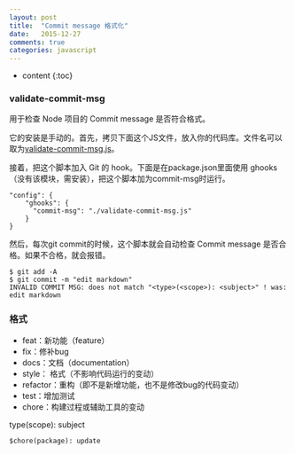 ```yaml
---
layout: post
title:  "Commit message 格式化"
date:   2015-12-27
comments: true
categories: javascript
---
```


* content
{:toc}

### validate-commit-msg 

用于检查 Node 项目的 Commit message 是否符合格式。

它的安装是手动的。首先，拷贝下面这个JS文件，放入你的代码库。文件名可以取为[validate-commit-msg.js](https://github.com/kentcdodds/validate-commit-msg/blob/master/index.js)。

接着，把这个脚本加入 Git 的 hook。下面是在package.json里面使用 ghooks（没有该模块，需安装），把这个脚本加为commit-msg时运行。

	"config": {
		"ghooks": {
		  "commit-msg": "./validate-commit-msg.js"
		}
	}
	
然后，每次git commit的时候，这个脚本就会自动检查 Commit message 是否合格。如果不合格，就会报错。

	$ git add -A 
	$ git commit -m "edit markdown" 
	INVALID COMMIT MSG: does not match "<type>(<scope>): <subject>" ! was: edit markdown

### 格式
* feat：新功能（feature）
* fix：修补bug
* docs：文档（documentation）
* style： 格式（不影响代码运行的变动）
* refactor：重构（即不是新增功能，也不是修改bug的代码变动）
* test：增加测试
* chore：构建过程或辅助工具的变动
	
	
type(scope): subject
	
	$chore(package): update
